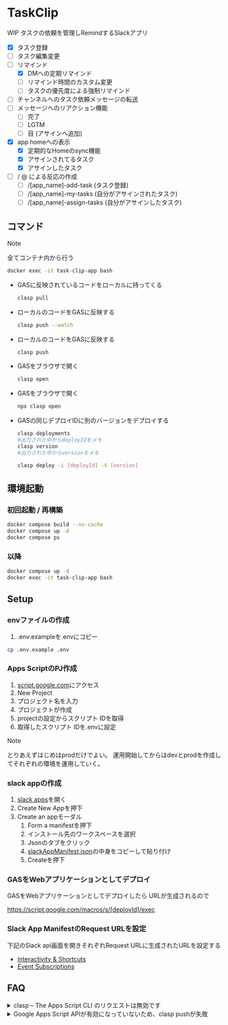 # TaskClip

WIP タスクの依頼を管理しRemindするSlackアプリ

- [x] タスク登録
- [ ] タスク編集変更
- [ ] リマインド
  - [x] DMへの定期リマインド
  - [ ] リマインド時間のカスタム変更
  - [ ] タスクの優先度による強制リマインド
- [ ] チャンネルへのタスク依頼メッセージの転送
- [ ] メッセージへのリアクション機能
  - [ ] 完了
  - [ ] LGTM
  - [ ] 目 (アサインへ追加)
- [x] app homeへの表示
  - [x] 定期的なHomeのsync機能
  - [x] アサインされてるタスク
  - [x] アサインしたタスク
- [ ] / @ による反応の作成
  - [ ] /[app_name]-add-task (タスク登録)
  - [ ] /[app_name]-my-tasks (自分がアサインされたタスク)
  - [ ] /[app_name]-assign-tasks (自分がアサインしたタスク)

## コマンド

> [!NOTE]
> 全てコンテナ内から行う
> ``` sh
> docker exec -it task-clip-app bash
> ```

- GASに反映されているコードをローカルに持ってくる

    ``` sh
    clasp pull
    ```

- ローカルのコードをGASに反映する

  ``` sh
  clasp push --watch
  ```

- ローカルのコードをGASに反映する

  ``` sh
  clasp push
  ```

- GASをブラウザで開く

  ``` sh
  clasp open
  ```

- GASをブラウザで開く

  ``` sh
  npx clasp open
  ```

- GASの同じデプロイIDに別のバージョンをデプロイする

  ``` sh
  clasp deployments
  #出力された中からdeployIdをメモ
  clasp version
  #出力された中からversionをメモ

  clasp deploy -i [deployId] -V [version]
  ```

## 環境起動

### 初回起動 / 再構築

``` sh
docker compose build --no-cache
docker compose up -d
docker compose ps
```

### 以降

``` sh
docker compose up -d
docker exec -it task-clip-app bash
```

## Setup

### envファイルの作成

1. .env.exampleを.envにコピー

  ``` sh
  cp .env.example .env
  ```

### Apps ScriptのPJ作成

1. [script.google.com](https://script.google.com/home)にアクセス
2. New Project
3. プロジェクト名を入力
4. プロジェクトが作成
5. projectの設定からスクリプト IDを取得
6. 取得したスクリプト IDを.envに設定

  > [!NOTE]
  > とりあえずはじめはprodだけでよい。
  > 運用開始してからはdevとprodを作成してそれぞれの環境を運用していく。


### slack appの作成

1. [slack apps](https://api.slack.com/apps)を開く
2. Create New Appを押下
3. Create an appモーダル
   1. Form a manifestを押下
   2. インストール先のワークスペースを選択
   3. Jsonのタブをクリック
   4. [slackAppManifest.json](./slackAppManifest.json)の中身をコピーして貼り付け
   5. Createを押下

### GASをWebアプリケーションとしてデプロイ

GASをWebアプリケーションとしてデプロイしたら
URLが生成されるので

https://script.google.com/macros/s/[deployId]/exec

### Slack App ManifestのRequest URLを設定

下記のSlack api画面を開きそれぞれRequest URLに生成されたURLを設定する

- [Interactivity & Shortcuts](https://api.slack.com/apps/A07PK4A0A84/interactive-messages)
- [Event Subscriptions](https://api.slack.com/apps/A07PK4A0A84/event-subscriptions)

## FAQ

<details>
<summary>clasp – The Apps Script CLI のリクエストは無効です</summary>

下記の記事を参考にして、解決しました感謝
[clasp login --no-localhost が使えない](https://qiita.com/naoyeah/items/0db5fc82561020f2768e)

</details>

<details>
<summary>Google Apps Script APIが有効になっていないため、clasp pushが失敗</summary>

1. [Google Apps Script API](https://script.google.com/home/usersettings)を有効にします。
2. APIを有効にした後、数分待ってから再度clasp pushを実行します。
3. 再度ターミナルでnpx clasp pushを実行します。

</details>
